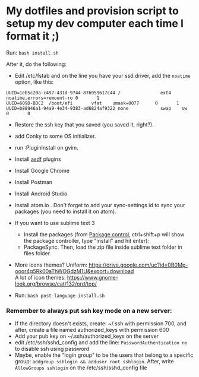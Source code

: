# My dotfiles and provision script to setup my dev computer each time I format it ;)

Run: `bash install.sh`

After it, do the following:

* Edit /etc/fstab and on the line you have your ssd driver, add the `noatime` option, like this:
```
UUID=1eb5c20a-c497-431d-9744-876959617c44 /               ext4    noatime,errors=remount-ro 0       1
UUID=609D-BDC2  /boot/efi       vfat    umask=0077      0       1
UUID=b88946a1-94a9-4e34-9383-ad6824af9322 none            swap    sw              0       0
```

* Restore the ssh key that you saved (you saved it, right?).
* add Conky to some OS initializer.
* run :PluginInstall on gvim.
* Install [asdf](https://github.com/asdf-vm/asdf) plugins

* Install Google Chrome
* Install Postman
* Install Android Studio

* Install atom.io . Don't forget to add your sync-settings id to sync your packages (you need to install it on atom).

* If you want to use sublime text 3
  * Install the packages (from [Package control](https://packagecontrol.io/), ctrl+shift+p will show the package controller, type "install" and hit enter):
  * PackageSync. Then, load the zip file inside sublime text folder in files folder.

* More icons themes?
Uniform: https://drive.google.com/uc?id=0B0Mp-ooor4g5Rk00aThWOGdzM1U&export=download  
A lot of icon themes: https://www.gnome-look.org/browse/cat/132/ord/top/


* Run: `bash post-language-install.sh`


### Remember to always put ssh key mode on a new server:
* If the directory doesn't exists, create: ~/.ssh with permission 700,
and after, create a file named authorized_keys with permission 600
* Add your pub key on ~/.ssh/authorized_keys on the server
* edit /etc/ssh/sshd_config and add the line: `PasswordAuthentication no` to disable ssh using password
* Maybe, enable the "login group" to be the users that belong to a
specific group: `addgroup sshlogin && adduser root sshlogin`. After, write
`AllowGroups sshlogin` on the /etc/ssh/sshd_config file
